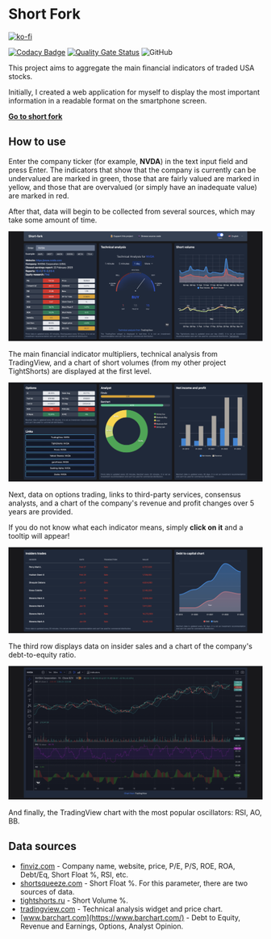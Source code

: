 # Short Fork

[![ko-fi](https://ko-fi.com/img/githubbutton_sm.svg)](https://ko-fi.com/C0C1DI4VL)

[![Codacy Badge](https://app.codacy.com/project/badge/Grade/54b51710fc20496a8157929c3cd9f800)](https://www.codacy.com/gh/samgozman/short-fork/dashboard?utm_source=github.com&amp;utm_medium=referral&amp;utm_content=samgozman/short-fork&amp;utm_campaign=Badge_Grade)
[![Quality Gate Status](https://sonarcloud.io/api/project_badges/measure?project=samgozman_short-fork&metric=alert_status)](https://sonarcloud.io/dashboard?id=samgozman_short-fork)
![GitHub](https://img.shields.io/github/license/samgozman/short-fork)

This project aims to aggregate the main financial indicators of traded USA stocks.

Initially, I created a web application for myself to display the most important information in a readable format on the smartphone screen.

**[Go to short fork](https://short-fork.up.railway.app)**

## How to use

Enter the company ticker (for example, **NVDA**) in the text input field and press Enter. The indicators that show that the company is currently can be undervalued are marked in green, those that are fairly valued are marked in yellow, and those that are overvalued (or simply have an inadequate value) are marked in red.

After that, data will begin to be collected from several sources, which may take some amount of time.

![The first screen of the application after entering the data](doc/img/01.png)

The main financial indicator multipliers, technical analysis from TradingView, and a chart of short volumes (from my other project TightShorts) are displayed at the first level.

![Second screen](doc/img/02.png)

Next, data on options trading, links to third-party services, consensus analysts, and a chart of the company's revenue and profit changes over 5 years are provided.

If you do not know what each indicator means, simply **click on it** and a tooltip will appear!

![Third screen](doc/img/03.png)

The third row displays data on insider sales and a chart of the company's debt-to-equity ratio.

![Chart](doc/img/04.png)

And finally, the TradingView chart with the most popular oscillators: RSI, AO, BB.

## Data sources

* [finviz.com](https://finviz.com/) - Company name, website, price, P/E, P/S, ROE, ROA, Debt/Eq, Short Float %, RSI, etc.
* [shortsqueeze.com](https://shortsqueeze.com/) - Short Float %. For this parameter, there are two sources of data.
* [tightshorts.ru](https://tightshorts.ru/) - Short Volume %.
* [tradingview.com](https://ru.tradingview.com/gopro/?share_your_love=eragonovich) - Technical analysis widget and price chart.
* [www.barchart.com](https://www.barchart.com/) - Debt to Equity, Revenue and Earnings, Options, Analyst Opinion.
